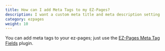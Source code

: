 ```yaml
---
title: How can I add Meta Tags to my EZ-Pages? 
description: I want a custom meta title and meta description setting 
category: ezpages
weight: 10
---
```


You can add meta tags to your ez-pages; just use the [EZ-Pages Meta Tag Fields](https://www.zen-cart.com/downloads.php?do=file&id=746) plugin. 

